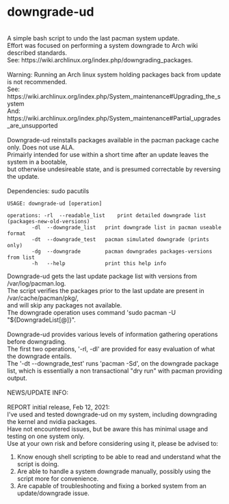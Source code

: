 # downgrade-ud <br>
<br>
A simple bash script to undo the last pacman system update.						<br>
Effort was focused on performing a system downgrade to Arch wiki described standards.			<br>
See: https://wiki.archlinux.org/index.php/downgrading_packages.						<br>
<br>
Warning: Running an Arch linux system holding packages back from update is not recommended.		<br>
See: https://wiki.archlinux.org/index.php/System_maintenance#Upgrading_the_system			<br>
And: https://wiki.archlinux.org/index.php/System_maintenance#Partial_upgrades_are_unsupported		<br>
<br>
Downgrade-ud reinstalls packages available in the pacman package cache only. Does not use ALA.		<br>
Primairly intended for use within a short time after an update leaves the system in a bootable,		<br>
but otherwise undesireable state, and is presumed correctable by reversing the update.			<br>
<br>
Dependencies: sudo pacutils										<br>

```
USAGE: downgrade-ud [operation]

operations:	-rl  --readable_list    print detailed downgrade list (packages-new-old-versions)
		-dl  --downgrade_list   print downgrade list in pacman useable format
		-dt  --downgrade_test   pacman simulated downgrade (prints only)
		-dg  --downgrade        pacman downgrades packages-versions from list
		-h   --help             print this help info
```

Downgrade-ud gets the last update package list with versions from /var/log/pacman.log.			<br>
The script verifies the packages prior to the last update are present in /var/cache/pacman/pkg/,	<br>
and will skip any packages not available.								<br>
The downgrade operation uses command 'sudo pacman -U "${DowngradeList[@]}".				<br>
<br>
Downgrade-ud provides various levels of information gathering operations before downgrading.		<br>
The first two operations, '-rl, -dl' are provided for easy evaluation of what the downgrade entails.	<br>
The '-dt --downgrade_test' runs 'pacman -Sd', on the downgrade package list, which is essentially 
a non transactional "dry run" with pacman providing output.
<br>
<br>
NEWS/UPDATE INFO:<br>
<br>
REPORT initial release, Feb 12, 2021:<br>
I've used and tested downgrade-ud on my system, including downgrading the kernel and nvidia packages.	<br>
Have not encountered issues, but be aware this has minimal usage and testing on one system only.	<br>
Use at your own risk and before considering using it, please be advised to:				<br>
1) Know enough shell scripting to be able to read and understand what the script is doing.		<br>
2) Are able to handle a system downgrade manually, possibly using the script more for convenience.	<br>
3) Are capable of troubleshooting and fixing a borked system from an update/downgrade issue.		<br>

